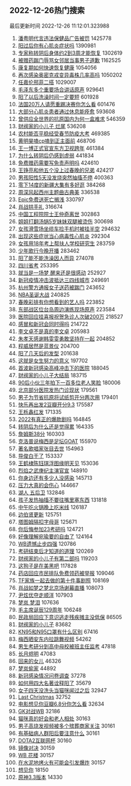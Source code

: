 ## 2022-12-26热门搜索 
最后更新时间 2022-12-26 11:12:01.323988 
1. [潘粤明代言违法保健品广告被罚](https://s.weibo.com/weibo?q=%23%E6%BD%98%E7%B2%A4%E6%98%8E%E4%BB%A3%E8%A8%80%E8%BF%9D%E6%B3%95%E4%BF%9D%E5%81%A5%E5%93%81%E5%B9%BF%E5%91%8A%E8%A2%AB%E7%BD%9A%23&t=31&band_rank=1&Refer=top) 1425778
1. [阳过后你有心肌炎症状吗](https://s.weibo.com/weibo?q=%23%E9%98%B3%E8%BF%87%E5%90%8E%E4%BD%A0%E6%9C%89%E5%BF%83%E8%82%8C%E7%82%8E%E7%97%87%E7%8A%B6%E5%90%97%23&t=31&band_rank=2&Refer=top) 1390981
1. [专家称转阴后身体约2到3周才能恢复](https://s.weibo.com/weibo?q=%23%E4%B8%93%E5%AE%B6%E7%A7%B0%E8%BD%AC%E9%98%B4%E5%90%8E%E8%BA%AB%E4%BD%93%E7%BA%A62%E5%88%B03%E5%91%A8%E6%89%8D%E8%83%BD%E6%81%A2%E5%A4%8D%23&t=31&band_rank=1&Refer=top) 1302619
1. [被赠药踹门辱骂女邻居当事男子道歉](https://s.weibo.com/weibo?q=%23%E8%A2%AB%E8%B5%A0%E8%8D%AF%E8%B8%B9%E9%97%A8%E8%BE%B1%E9%AA%82%E5%A5%B3%E9%82%BB%E5%B1%85%E5%BD%93%E4%BA%8B%E7%94%B7%E5%AD%90%E9%81%93%E6%AD%89%23&t=31&band_rank=2&Refer=top) 1162525
1. [康复期如何快速恢复健康](https://s.weibo.com/weibo?q=%23%E5%BA%B7%E5%A4%8D%E6%9C%9F%E5%A6%82%E4%BD%95%E5%BF%AB%E9%80%9F%E6%81%A2%E5%A4%8D%E5%81%A5%E5%BA%B7%23&t=31&band_rank=38&Refer=top) 1054056
1. [再次感染奥密克戎变异毒株几率高吗](https://s.weibo.com/weibo?q=%23%E5%86%8D%E6%AC%A1%E6%84%9F%E6%9F%93%E5%A5%A5%E5%AF%86%E5%85%8B%E6%88%8E%E5%8F%98%E5%BC%82%E6%AF%92%E6%A0%AA%E5%87%A0%E7%8E%87%E9%AB%98%E5%90%97%23&t=31&band_rank=3&Refer=top) 1050202
1. [任嘉伦邢菲二搭](https://s.weibo.com/weibo?q=%23%E4%BB%BB%E5%98%89%E4%BC%A6%E9%82%A2%E8%8F%B2%E4%BA%8C%E6%90%AD%23&t=31&band_rank=4&Refer=top) 1029007
1. [毛泽东多个重要场合讲话原声](https://s.weibo.com/weibo?q=%23%E6%AF%9B%E6%B3%BD%E4%B8%9C%E5%A4%9A%E4%B8%AA%E9%87%8D%E8%A6%81%E5%9C%BA%E5%90%88%E8%AE%B2%E8%AF%9D%E5%8E%9F%E5%A3%B0%23&t=31&band_rank=4&Refer=top) 929641
1. [阳了以后洗澡时间一定要短](https://s.weibo.com/weibo?q=%23%E9%98%B3%E4%BA%86%E4%BB%A5%E5%90%8E%E6%B4%97%E6%BE%A1%E6%97%B6%E9%97%B4%E4%B8%80%E5%AE%9A%E8%A6%81%E7%9F%AD%23&t=31&band_rank=14&Refer=top) 601928
1. [法国20万人请愿重踢决赛你怎么看](https://s.weibo.com/weibo?q=%23%E6%B3%95%E5%9B%BD20%E4%B8%87%E4%BA%BA%E8%AF%B7%E6%84%BF%E9%87%8D%E8%B8%A2%E5%86%B3%E8%B5%9B%E4%BD%A0%E6%80%8E%E4%B9%88%E7%9C%8B%23&t=31&band_rank=1&Refer=top) 601476
1. [大部分心肌炎患者通过休息能痊愈](https://s.weibo.com/weibo?q=%23%E5%A4%A7%E9%83%A8%E5%88%86%E5%BF%83%E8%82%8C%E7%82%8E%E6%82%A3%E8%80%85%E9%80%9A%E8%BF%87%E4%BC%91%E6%81%AF%E8%83%BD%E7%97%8A%E6%84%88%23&t=31&band_rank=6&Refer=top) 593608
1. [曾供应全世界的抗原国内为何一盒难求](https://s.weibo.com/weibo?q=%23%E6%9B%BE%E4%BE%9B%E5%BA%94%E5%85%A8%E4%B8%96%E7%95%8C%E7%9A%84%E6%8A%97%E5%8E%9F%E5%9B%BD%E5%86%85%E4%B8%BA%E4%BD%95%E4%B8%80%E7%9B%92%E9%9A%BE%E6%B1%82%23&t=31&band_rank=7&Refer=top) 546359
1. [财阀家的小儿子 烂尾](https://s.weibo.com/weibo?q=%E8%B4%A2%E9%98%80%E5%AE%B6%E7%9A%84%E5%B0%8F%E5%84%BF%E5%AD%90%20%E7%83%82%E5%B0%BE&t=31&band_rank=4&Refer=top) 536208
1. [农村能否平稳经受春节防疫大考](https://s.weibo.com/weibo?q=%23%E5%86%9C%E6%9D%91%E8%83%BD%E5%90%A6%E5%B9%B3%E7%A8%B3%E7%BB%8F%E5%8F%97%E6%98%A5%E8%8A%82%E9%98%B2%E7%96%AB%E5%A4%A7%E8%80%83%23&t=31&band_rank=8&Refer=top) 469385
1. [黄明昊嗑cp嗑到正主面前](https://s.weibo.com/weibo?q=%23%E9%BB%84%E6%98%8E%E6%98%8A%E5%97%91cp%E5%97%91%E5%88%B0%E6%AD%A3%E4%B8%BB%E9%9D%A2%E5%89%8D%23&t=31&band_rank=8&Refer=top) 468706
1. [王一博正式官宣东方卫视跨年](https://s.weibo.com/weibo?q=%23%E7%8E%8B%E4%B8%80%E5%8D%9A%E6%AD%A3%E5%BC%8F%E5%AE%98%E5%AE%A3%E4%B8%9C%E6%96%B9%E5%8D%AB%E8%A7%86%E8%B7%A8%E5%B9%B4%23&t=31&band_rank=9&Refer=top) 461384
1. [为什么转阴后仍感到虚弱](https://s.weibo.com/weibo?q=%23%E4%B8%BA%E4%BB%80%E4%B9%88%E8%BD%AC%E9%98%B4%E5%90%8E%E4%BB%8D%E6%84%9F%E5%88%B0%E8%99%9A%E5%BC%B1%23&t=31&band_rank=9&Refer=top) 441834
1. [免费赠药需要写免责声明吗](https://s.weibo.com/weibo?q=%23%E5%85%8D%E8%B4%B9%E8%B5%A0%E8%8D%AF%E9%9C%80%E8%A6%81%E5%86%99%E5%85%8D%E8%B4%A3%E5%A3%B0%E6%98%8E%E5%90%97%23&t=31&band_rank=10&Refer=top) 424610
1. [王铮亮和他五个没上过春晚的兄弟](https://s.weibo.com/weibo?q=%23%E7%8E%8B%E9%93%AE%E4%BA%AE%E5%92%8C%E4%BB%96%E4%BA%94%E4%B8%AA%E6%B2%A1%E4%B8%8A%E8%BF%87%E6%98%A5%E6%99%9A%E7%9A%84%E5%85%84%E5%BC%9F%23&t=31&band_rank=11&Refer=top) 424217
1. [男孩阳性5天没发烧突然抽搐不停](https://s.weibo.com/weibo?q=%23%E7%94%B7%E5%AD%A9%E9%98%B3%E6%80%A75%E5%A4%A9%E6%B2%A1%E5%8F%91%E7%83%A7%E7%AA%81%E7%84%B6%E6%8A%BD%E6%90%90%E4%B8%8D%E5%81%9C%23&t=31&band_rank=10&Refer=top) 400363
1. [零下14度的新疆大集有多好逛](https://s.weibo.com/weibo?q=%23%E9%9B%B6%E4%B8%8B14%E5%BA%A6%E7%9A%84%E6%96%B0%E7%96%86%E5%A4%A7%E9%9B%86%E6%9C%89%E5%A4%9A%E5%A5%BD%E9%80%9B%23&t=31&band_rank=13&Refer=top) 384268
1. [周深风起西州主题曲古典美](https://s.weibo.com/weibo?q=%23%E5%91%A8%E6%B7%B1%E9%A3%8E%E8%B5%B7%E8%A5%BF%E5%B7%9E%E4%B8%BB%E9%A2%98%E6%9B%B2%E5%8F%A4%E5%85%B8%E7%BE%8E%23&t=31&band_rank=12&Refer=top) 336538
1. [Epic免费送死亡搁浅](https://s.weibo.com/weibo?q=%23Epic%E5%85%8D%E8%B4%B9%E9%80%81%E6%AD%BB%E4%BA%A1%E6%90%81%E6%B5%85%23&t=31&band_rank=14&Refer=top) 330797
1. [肖战拱手礼](https://s.weibo.com/weibo?q=%23%E8%82%96%E6%88%98%E6%8B%B1%E6%89%8B%E7%A4%BC%23&t=31&band_rank=15&Refer=top) 316674
1. [中国工程院院士王仲奇离世](https://s.weibo.com/weibo?q=%23%E4%B8%AD%E5%9B%BD%E5%B7%A5%E7%A8%8B%E9%99%A2%E9%99%A2%E5%A3%AB%E7%8E%8B%E4%BB%B2%E5%A5%87%E7%A6%BB%E4%B8%96%23&t=31&band_rank=8&Refer=top) 302863
1. [姐姐打翻汤锅5岁妹妹双腿被烫伤](https://s.weibo.com/weibo?q=%23%E5%A7%90%E5%A7%90%E6%89%93%E7%BF%BB%E6%B1%A4%E9%94%855%E5%B2%81%E5%A6%B9%E5%A6%B9%E5%8F%8C%E8%85%BF%E8%A2%AB%E7%83%AB%E4%BC%A4%23&t=31&band_rank=6&Refer=top) 300698
1. [女孩滑雪场坐缆车捡手机时被挂半空](https://s.weibo.com/weibo?q=%23%E5%A5%B3%E5%AD%A9%E6%BB%91%E9%9B%AA%E5%9C%BA%E5%9D%90%E7%BC%86%E8%BD%A6%E6%8D%A1%E6%89%8B%E6%9C%BA%E6%97%B6%E8%A2%AB%E6%8C%82%E5%8D%8A%E7%A9%BA%23&t=31&band_rank=14&Refer=top) 294632
1. [出现这些症状当心病毒性心肌炎](https://s.weibo.com/weibo?q=%23%E5%87%BA%E7%8E%B0%E8%BF%99%E4%BA%9B%E7%97%87%E7%8A%B6%E5%BD%93%E5%BF%83%E7%97%85%E6%AF%92%E6%80%A7%E5%BF%83%E8%82%8C%E7%82%8E%23&t=31&band_rank=29&Refer=top) 292304
1. [女孩用18年考上帮扶人学校研究生](https://s.weibo.com/weibo?q=%23%E5%A5%B3%E5%AD%A9%E7%94%A818%E5%B9%B4%E8%80%83%E4%B8%8A%E5%B8%AE%E6%89%B6%E4%BA%BA%E5%AD%A6%E6%A0%A1%E7%A0%94%E7%A9%B6%E7%94%9F%23&t=31&band_rank=15&Refer=top) 283759
1. [少年歌行今晚开播](https://s.weibo.com/weibo?q=%23%E5%B0%91%E5%B9%B4%E6%AD%8C%E8%A1%8C%E4%BB%8A%E6%99%9A%E5%BC%80%E6%92%AD%23&t=31&band_rank=16&Refer=top) 283462
1. [阳了能不能洗澡因人而异](https://s.weibo.com/weibo?q=%23%E9%98%B3%E4%BA%86%E8%83%BD%E4%B8%8D%E8%83%BD%E6%B4%97%E6%BE%A1%E5%9B%A0%E4%BA%BA%E8%80%8C%E5%BC%82%23&t=31&band_rank=17&Refer=top) 274078
1. [四川省考](https://s.weibo.com/weibo?q=%E5%9B%9B%E5%B7%9D%E7%9C%81%E8%80%83&t=31&band_rank=19&Refer=top) 253395
1. [就当是一场梦 醒来还是很感动](https://s.weibo.com/weibo?q=%E5%B0%B1%E5%BD%93%E6%98%AF%E4%B8%80%E5%9C%BA%E6%A2%A6%20%E9%86%92%E6%9D%A5%E8%BF%98%E6%98%AF%E5%BE%88%E6%84%9F%E5%8A%A8&t=31&band_rank=7&Refer=top) 252927
1. [新冠疫情冲击波抵达三四线城市](https://s.weibo.com/weibo?q=%23%E6%96%B0%E5%86%A0%E7%96%AB%E6%83%85%E5%86%B2%E5%87%BB%E6%B3%A2%E6%8A%B5%E8%BE%BE%E4%B8%89%E5%9B%9B%E7%BA%BF%E5%9F%8E%E5%B8%82%23&t=31&band_rank=9&Refer=top) 249691
1. [杭州警方通报女子送药被踹门](https://s.weibo.com/weibo?q=%23%E6%9D%AD%E5%B7%9E%E8%AD%A6%E6%96%B9%E9%80%9A%E6%8A%A5%E5%A5%B3%E5%AD%90%E9%80%81%E8%8D%AF%E8%A2%AB%E8%B8%B9%E9%97%A8%23&t=31&band_rank=16&Refer=top) 243652
1. [NBA圣诞大战](https://s.weibo.com/weibo?q=%23NBA%E5%9C%A3%E8%AF%9E%E5%A4%A7%E6%88%98%23&t=31&band_rank=22&Refer=top) 240825
1. [春晚彩排有你想看到的艺人吗](https://s.weibo.com/weibo?q=%23%E6%98%A5%E6%99%9A%E5%BD%A9%E6%8E%92%E6%9C%89%E4%BD%A0%E6%83%B3%E7%9C%8B%E5%88%B0%E7%9A%84%E8%89%BA%E4%BA%BA%E5%90%97%23&t=31&band_rank=18&Refer=top) 223852
1. [东部战区位台岛周边演练现场原声](https://s.weibo.com/weibo?q=%23%E4%B8%9C%E9%83%A8%E6%88%98%E5%8C%BA%E4%BD%8D%E5%8F%B0%E5%B2%9B%E5%91%A8%E8%BE%B9%E6%BC%94%E7%BB%83%E7%8E%B0%E5%9C%BA%E5%8E%9F%E5%A3%B0%23&t=31&band_rank=22&Refer=top) 223584
1. [医院回应挂喜报祝贺急诊人次破200万](https://s.weibo.com/weibo?q=%23%E5%8C%BB%E9%99%A2%E5%9B%9E%E5%BA%94%E6%8C%82%E5%96%9C%E6%8A%A5%E7%A5%9D%E8%B4%BA%E6%80%A5%E8%AF%8A%E4%BA%BA%E6%AC%A1%E7%A0%B4200%E4%B8%87%23&t=31&band_rank=5&Refer=top) 218527
1. [感冒和新冠会同时得吗](https://s.weibo.com/weibo?q=%23%E6%84%9F%E5%86%92%E5%92%8C%E6%96%B0%E5%86%A0%E4%BC%9A%E5%90%8C%E6%97%B6%E5%BE%97%E5%90%97%23&t=31&band_rank=23&Refer=top) 214722
1. [李文卓不是真的李文卓](https://s.weibo.com/weibo?q=%23%E6%9D%8E%E6%96%87%E5%8D%93%E4%B8%8D%E6%98%AF%E7%9C%9F%E7%9A%84%E6%9D%8E%E6%96%87%E5%8D%93%23&t=31&band_rank=25&Refer=top) 205983
1. [朱孝天感谢韩雯雯勇敢坚持在一起](https://s.weibo.com/weibo?q=%23%E6%9C%B1%E5%AD%9D%E5%A4%A9%E6%84%9F%E8%B0%A2%E9%9F%A9%E9%9B%AF%E9%9B%AF%E5%8B%87%E6%95%A2%E5%9D%9A%E6%8C%81%E5%9C%A8%E4%B8%80%E8%B5%B7%23&t=31&band_rank=25&Refer=top) 204852
1. [程威居然是蓝景仪](https://s.weibo.com/weibo?q=%23%E7%A8%8B%E5%A8%81%E5%B1%85%E7%84%B6%E6%98%AF%E8%93%9D%E6%99%AF%E4%BB%AA%23&t=31&band_rank=24&Refer=top) 204700
1. [阳了几天后的发型](https://s.weibo.com/weibo?q=%23%E9%98%B3%E4%BA%86%E5%87%A0%E5%A4%A9%E5%90%8E%E7%9A%84%E5%8F%91%E5%9E%8B%23&t=31&band_rank=15&Refer=top) 201638
1. [这就是女生努力的意义](https://s.weibo.com/weibo?q=%23%E8%BF%99%E5%B0%B1%E6%98%AF%E5%A5%B3%E7%94%9F%E5%8A%AA%E5%8A%9B%E7%9A%84%E6%84%8F%E4%B9%89%23&t=31&band_rank=19&Refer=top) 197702
1. [首波新冠感染高峰冲击下的医院](https://s.weibo.com/weibo?q=%23%E9%A6%96%E6%B3%A2%E6%96%B0%E5%86%A0%E6%84%9F%E6%9F%93%E9%AB%98%E5%B3%B0%E5%86%B2%E5%87%BB%E4%B8%8B%E7%9A%84%E5%8C%BB%E9%99%A2%23&t=31&band_rank=21&Refer=top) 188045
1. [财阀家的小儿子大结局](https://s.weibo.com/weibo?q=%23%E8%B4%A2%E9%98%80%E5%AE%B6%E7%9A%84%E5%B0%8F%E5%84%BF%E5%AD%90%E5%A4%A7%E7%BB%93%E5%B1%80%23&t=31&band_rank=28&Refer=top) 183715
1. [90后小伙三年拍下一百多位老人笑脸](https://s.weibo.com/weibo?q=%2390%E5%90%8E%E5%B0%8F%E4%BC%99%E4%B8%89%E5%B9%B4%E6%8B%8D%E4%B8%8B%E4%B8%80%E7%99%BE%E5%A4%9A%E4%BD%8D%E8%80%81%E4%BA%BA%E7%AC%91%E8%84%B8%23&t=31&band_rank=26&Refer=top) 180006
1. [北京部分医院发热门诊现状](https://s.weibo.com/weibo?q=%23%E5%8C%97%E4%BA%AC%E9%83%A8%E5%88%86%E5%8C%BB%E9%99%A2%E5%8F%91%E7%83%AD%E9%97%A8%E8%AF%8A%E7%8E%B0%E7%8A%B6%23&t=31&band_rank=16&Refer=top) 179561
1. [男子为节省抗原将试纸剪开分两次用](https://s.weibo.com/weibo?q=%23%E7%94%B7%E5%AD%90%E4%B8%BA%E8%8A%82%E7%9C%81%E6%8A%97%E5%8E%9F%E5%B0%86%E8%AF%95%E7%BA%B8%E5%89%AA%E5%BC%80%E5%88%86%E4%B8%A4%E6%AC%A1%E7%94%A8%23&t=31&band_rank=13&Refer=top) 179401
1. [快乐再出发2豆瓣开分9.3](https://s.weibo.com/weibo?q=%23%E5%BF%AB%E4%B9%90%E5%86%8D%E5%87%BA%E5%8F%912%E8%B1%86%E7%93%A3%E5%BC%80%E5%88%869.3%23&t=31&band_rank=26&Refer=top) 175587
1. [王栎鑫红发](https://s.weibo.com/weibo?q=%23%E7%8E%8B%E6%A0%8E%E9%91%AB%E7%BA%A2%E5%8F%91%23&t=31&band_rank=31&Refer=top) 171335
1. [2022有真正的爆款剧吗](https://s.weibo.com/weibo?q=%232022%E6%9C%89%E7%9C%9F%E6%AD%A3%E7%9A%84%E7%88%86%E6%AC%BE%E5%89%A7%E5%90%97%23&t=31&band_rank=34&Refer=top) 164845
1. [转阴后为什么还是觉得累](https://s.weibo.com/weibo?q=%23%E8%BD%AC%E9%98%B4%E5%90%8E%E4%B8%BA%E4%BB%80%E4%B9%88%E8%BF%98%E6%98%AF%E8%A7%89%E5%BE%97%E7%B4%AF%23&t=31&band_rank=23&Refer=top) 164335
1. [詹姆斯38分](https://s.weibo.com/weibo?q=%23%E8%A9%B9%E5%A7%86%E6%96%AF38%E5%88%86%23&t=31&band_rank=35&Refer=top) 160303
1. [克洛普说梅西是足坛GOAT](https://s.weibo.com/weibo?q=%23%E5%85%8B%E6%B4%9B%E6%99%AE%E8%AF%B4%E6%A2%85%E8%A5%BF%E6%98%AF%E8%B6%B3%E5%9D%9BGOAT%23&t=31&band_rank=30&Refer=top) 155970
1. [著名歌唱家张目去世](https://s.weibo.com/weibo?q=%23%E8%91%97%E5%90%8D%E6%AD%8C%E5%94%B1%E5%AE%B6%E5%BC%A0%E7%9B%AE%E5%8E%BB%E4%B8%96%23&t=31&band_rank=31&Refer=top) 154963
1. [导俊白干了](https://s.weibo.com/weibo?q=%E5%AF%BC%E4%BF%8A%E7%99%BD%E5%B9%B2%E4%BA%86&t=31&band_rank=9&Refer=top) 153337
1. [王鹤棣陈钰琪浮图缘明天见](https://s.weibo.com/weibo?q=%23%E7%8E%8B%E9%B9%A4%E6%A3%A3%E9%99%88%E9%92%B0%E7%90%AA%E6%B5%AE%E5%9B%BE%E7%BC%98%E6%98%8E%E5%A4%A9%E8%A7%81%23&t=31&band_rank=32&Refer=top) 153036
1. [烈焰之武庚纪主演官宣](https://s.weibo.com/weibo?q=%23%E7%83%88%E7%84%B0%E4%B9%8B%E6%AD%A6%E5%BA%9A%E7%BA%AA%E4%B8%BB%E6%BC%94%E5%AE%98%E5%AE%A3%23&t=31&band_rank=34&Refer=top) 148910
1. [你身边还有多少人没感染](https://s.weibo.com/weibo?q=%23%E4%BD%A0%E8%BA%AB%E8%BE%B9%E8%BF%98%E6%9C%89%E5%A4%9A%E5%B0%91%E4%BA%BA%E6%B2%A1%E6%84%9F%E6%9F%93%23&t=31&band_rank=24&Refer=top) 145713
1. [压力大真的会伤心](https://s.weibo.com/weibo?q=%23%E5%8E%8B%E5%8A%9B%E5%A4%A7%E7%9C%9F%E7%9A%84%E4%BC%9A%E4%BC%A4%E5%BF%83%23&t=31&band_rank=36&Refer=top) 144667
1. [湖人 五后卫](https://s.weibo.com/weibo?q=%E6%B9%96%E4%BA%BA%20%E4%BA%94%E5%90%8E%E5%8D%AB&t=31&band_rank=37&Refer=top) 132846
1. [孩子发热抽搐不要往嘴里塞东西](https://s.weibo.com/weibo?q=%23%E5%AD%A9%E5%AD%90%E5%8F%91%E7%83%AD%E6%8A%BD%E6%90%90%E4%B8%8D%E8%A6%81%E5%BE%80%E5%98%B4%E9%87%8C%E5%A1%9E%E4%B8%9C%E8%A5%BF%23&t=31&band_rank=39&Refer=top) 131818
1. [中午吃火锅晚上吃米线](https://s.weibo.com/weibo?q=%23%E4%B8%AD%E5%8D%88%E5%90%83%E7%81%AB%E9%94%85%E6%99%9A%E4%B8%8A%E5%90%83%E7%B1%B3%E7%BA%BF%23&t=31&band_rank=39&Refer=top) 126187
1. [边伯贤更新](https://s.weibo.com/weibo?q=%23%E8%BE%B9%E4%BC%AF%E8%B4%A4%E6%9B%B4%E6%96%B0%23&t=31&band_rank=40&Refer=top) 125751
1. [塔图姆隔扣字母哥](https://s.weibo.com/weibo?q=%23%E5%A1%94%E5%9B%BE%E5%A7%86%E9%9A%94%E6%89%A3%E5%AD%97%E6%AF%8D%E5%93%A5%23&t=31&band_rank=41&Refer=top) 125671
1. [你后悔参加23考研吗](https://s.weibo.com/weibo?q=%23%E4%BD%A0%E5%90%8E%E6%82%94%E5%8F%82%E5%8A%A023%E8%80%83%E7%A0%94%E5%90%97%23&t=31&band_rank=12&Refer=top) 124721
1. [好像理解宛瑜要的自由了](https://s.weibo.com/weibo?q=%23%E5%A5%BD%E5%83%8F%E7%90%86%E8%A7%A3%E5%AE%9B%E7%91%9C%E8%A6%81%E7%9A%84%E8%87%AA%E7%94%B1%E4%BA%86%23&t=31&band_rank=22&Refer=top) 124164
1. [WB遗憾止步四强](https://s.weibo.com/weibo?q=%23WB%E9%81%97%E6%86%BE%E6%AD%A2%E6%AD%A5%E5%9B%9B%E5%BC%BA%23&t=31&band_rank=36&Refer=top) 120786
1. [考研结束后才知道的道理](https://s.weibo.com/weibo?q=%23%E8%80%83%E7%A0%94%E7%BB%93%E6%9D%9F%E5%90%8E%E6%89%8D%E7%9F%A5%E9%81%93%E7%9A%84%E9%81%93%E7%90%86%23&t=31&band_rank=28&Refer=top) 120269
1. [财阀家的小儿子有第二部吗](https://s.weibo.com/weibo?q=%23%E8%B4%A2%E9%98%80%E5%AE%B6%E7%9A%84%E5%B0%8F%E5%84%BF%E5%AD%90%E6%9C%89%E7%AC%AC%E4%BA%8C%E9%83%A8%E5%90%97%23&t=31&band_rank=46&Refer=top) 119203
1. [这狗子是在美黑吧](https://s.weibo.com/weibo?q=%23%E8%BF%99%E7%8B%97%E5%AD%90%E6%98%AF%E5%9C%A8%E7%BE%8E%E9%BB%91%E5%90%A7%23&t=31&band_rank=47&Refer=top) 117828
1. [药店回应市民排队免费领药被举报](https://s.weibo.com/weibo?q=%23%E8%8D%AF%E5%BA%97%E5%9B%9E%E5%BA%94%E5%B8%82%E6%B0%91%E6%8E%92%E9%98%9F%E5%85%8D%E8%B4%B9%E9%A2%86%E8%8D%AF%E8%A2%AB%E4%B8%BE%E6%8A%A5%23&t=31&band_rank=20&Refer=top) 109046
1. [TF家族一起去做的第十件事剧照](https://s.weibo.com/weibo?q=%23TF%E5%AE%B6%E6%97%8F%E4%B8%80%E8%B5%B7%E5%8E%BB%E5%81%9A%E7%9A%84%E7%AC%AC%E5%8D%81%E4%BB%B6%E4%BA%8B%E5%89%A7%E7%85%A7%23&t=31&band_rank=41&Refer=top) 108169
1. [肖战如梦之梦北京场谢幕直播](https://s.weibo.com/weibo?q=%23%E8%82%96%E6%88%98%E5%A6%82%E6%A2%A6%E4%B9%8B%E6%A2%A6%E5%8C%97%E4%BA%AC%E5%9C%BA%E8%B0%A2%E5%B9%95%E7%9B%B4%E6%92%AD%23&t=31&band_rank=42&Refer=top) 108073
1. [尹炫优夺走顺洋](https://s.weibo.com/weibo?q=%23%E5%B0%B9%E7%82%AB%E4%BC%98%E5%A4%BA%E8%B5%B0%E9%A1%BA%E6%B4%8B%23&t=31&band_rank=43&Refer=top) 107903
1. [梦岚 梦泪](https://s.weibo.com/weibo?q=%E6%A2%A6%E5%B2%9A%20%E6%A2%A6%E6%B3%AA&t=31&band_rank=44&Refer=top) 107636
1. [毛主席诞辰129周年](https://s.weibo.com/weibo?q=%23%E6%AF%9B%E4%B8%BB%E5%B8%AD%E8%AF%9E%E8%BE%B0129%E5%91%A8%E5%B9%B4%23&t=31&band_rank=49&Refer=top) 106248
1. [民政局回应下意识逃走残疾摊主没低保](https://s.weibo.com/weibo?q=%23%E6%B0%91%E6%94%BF%E5%B1%80%E5%9B%9E%E5%BA%94%E4%B8%8B%E6%84%8F%E8%AF%86%E9%80%83%E8%B5%B0%E6%AE%8B%E7%96%BE%E6%91%8A%E4%B8%BB%E6%B2%A1%E4%BD%8E%E4%BF%9D%23&t=31&band_rank=39&Refer=top) 86505
1. [财阀家的小儿子](https://s.weibo.com/weibo?q=%23%E8%B4%A2%E9%98%80%E5%AE%B6%E7%9A%84%E5%B0%8F%E5%84%BF%E5%AD%90%23&t=31&band_rank=17&Refer=top) 83682
1. [KN95和N95口罩有什么区别](https://s.weibo.com/weibo?q=%23KN95%E5%92%8CN95%E5%8F%A3%E7%BD%A9%E6%9C%89%E4%BB%80%E4%B9%88%E5%8C%BA%E5%88%AB%23&t=31&band_rank=24&Refer=top) 67416
1. [梅西晒安东内拉跳舞视频](https://s.weibo.com/weibo?q=%23%E6%A2%85%E8%A5%BF%E6%99%92%E5%AE%89%E4%B8%9C%E5%86%85%E6%8B%89%E8%B7%B3%E8%88%9E%E8%A7%86%E9%A2%91%23&t=31&band_rank=27&Refer=top) 54262
1. [男生考研分到高中母校被班主任监考](https://s.weibo.com/weibo?q=%23%E7%94%B7%E7%94%9F%E8%80%83%E7%A0%94%E5%88%86%E5%88%B0%E9%AB%98%E4%B8%AD%E6%AF%8D%E6%A0%A1%E8%A2%AB%E7%8F%AD%E4%B8%BB%E4%BB%BB%E7%9B%91%E8%80%83%23&t=31&band_rank=30&Refer=top) 47818
1. [长月烬明](https://s.weibo.com/weibo?q=%E9%95%BF%E6%9C%88%E7%83%AC%E6%98%8E&t=31&band_rank=32&Refer=top) 47083
1. [回来的女儿](https://s.weibo.com/weibo?q=%E5%9B%9E%E6%9D%A5%E7%9A%84%E5%A5%B3%E5%84%BF&t=31&band_rank=33&Refer=top) 46326
1. [梦岚偷家](https://s.weibo.com/weibo?q=%23%E6%A2%A6%E5%B2%9A%E5%81%B7%E5%AE%B6%23&t=31&band_rank=35&Refer=top) 44892
1. [新冠感染情况问卷调查](https://s.weibo.com/weibo?q=%23%E6%96%B0%E5%86%A0%E6%84%9F%E6%9F%93%E6%83%85%E5%86%B5%E9%97%AE%E5%8D%B7%E8%B0%83%E6%9F%A5%23&t=31&band_rank=37&Refer=top) 37278
1. [如何用四大名著诠释阳了](https://s.weibo.com/weibo?q=%23%E5%A6%82%E4%BD%95%E7%94%A8%E5%9B%9B%E5%A4%A7%E5%90%8D%E8%91%97%E8%AF%A0%E9%87%8A%E9%98%B3%E4%BA%86%23&t=31&band_rank=38&Refer=top) 35679
1. [女子四天没洗头当猫咪闻过之后](https://s.weibo.com/weibo?q=%23%E5%A5%B3%E5%AD%90%E5%9B%9B%E5%A4%A9%E6%B2%A1%E6%B4%97%E5%A4%B4%E5%BD%93%E7%8C%AB%E5%92%AA%E9%97%BB%E8%BF%87%E4%B9%8B%E5%90%8E%23&t=31&band_rank=40&Refer=top) 32947
1. [Last Christmas](https://s.weibo.com/weibo?q=Last%20Christmas&t=31&band_rank=41&Refer=top) 32752
1. [电影想见你豆瓣6.8分你怎么看](https://s.weibo.com/weibo?q=%23%E7%94%B5%E5%BD%B1%E6%83%B3%E8%A7%81%E4%BD%A0%E8%B1%86%E7%93%A36.8%E5%88%86%E4%BD%A0%E6%80%8E%E4%B9%88%E7%9C%8B%23&t=31&band_rank=42&Refer=top) 32634
1. [GK对战WB](https://s.weibo.com/weibo?q=%23GK%E5%AF%B9%E6%88%98WB%23&t=31&band_rank=43&Refer=top) 32186
1. [猫咪真的好会和老人相处](https://s.weibo.com/weibo?q=%23%E7%8C%AB%E5%92%AA%E7%9C%9F%E7%9A%84%E5%A5%BD%E4%BC%9A%E5%92%8C%E8%80%81%E4%BA%BA%E7%9B%B8%E5%A4%84%23&t=31&band_rank=44&Refer=top) 30163
1. [男子高烧发视频被多个殡葬商家关注](https://s.weibo.com/weibo?q=%23%E7%94%B7%E5%AD%90%E9%AB%98%E7%83%A7%E5%8F%91%E8%A7%86%E9%A2%91%E8%A2%AB%E5%A4%9A%E4%B8%AA%E6%AE%A1%E8%91%AC%E5%95%86%E5%AE%B6%E5%85%B3%E6%B3%A8%23&t=31&band_rank=45&Refer=top) 30161
1. [有基础病人群阳后要注意什么](https://s.weibo.com/weibo?q=%23%E6%9C%89%E5%9F%BA%E7%A1%80%E7%97%85%E4%BA%BA%E7%BE%A4%E9%98%B3%E5%90%8E%E8%A6%81%E6%B3%A8%E6%84%8F%E4%BB%80%E4%B9%88%23&t=31&band_rank=46&Refer=top) 30161
1. [DOTA2互联网杯](https://s.weibo.com/weibo?q=%23DOTA2%E4%BA%92%E8%81%94%E7%BD%91%E6%9D%AF%23&t=31&band_rank=47&Refer=top) 30160
1. [镜像对决](https://s.weibo.com/weibo?q=%E9%95%9C%E5%83%8F%E5%AF%B9%E5%86%B3&t=31&band_rank=48&Refer=top) 30159
1. [WB 花楼](https://s.weibo.com/weibo?q=WB%20%E8%8A%B1%E6%A5%BC&t=31&band_rank=49&Refer=top) 30157
1. [在水泥地烤火有可能会引发爆炸](https://s.weibo.com/weibo?q=%23%E5%9C%A8%E6%B0%B4%E6%B3%A5%E5%9C%B0%E7%83%A4%E7%81%AB%E6%9C%89%E5%8F%AF%E8%83%BD%E4%BC%9A%E5%BC%95%E5%8F%91%E7%88%86%E7%82%B8%23&t=31&band_rank=50&Refer=top) 30157
1. [想见你](https://s.weibo.com/weibo?q=%E6%83%B3%E8%A7%81%E4%BD%A0&t=31&band_rank=38&Refer=top) 18150
1. [原神3.3版本](https://s.weibo.com/weibo?q=%23%E5%8E%9F%E7%A5%9E3.3%E7%89%88%E6%9C%AC%23&t=31&band_rank=48&Refer=top) 14330
